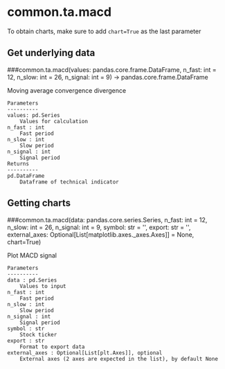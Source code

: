 # common.ta.macd

To obtain charts, make sure to add `chart=True` as the last parameter

## Get underlying data 
###common.ta.macd(values: pandas.core.frame.DataFrame, n_fast: int = 12, n_slow: int = 26, n_signal: int = 9) -> pandas.core.frame.DataFrame

Moving average convergence divergence

    Parameters
    ----------
    values: pd.Series
        Values for calculation
    n_fast : int
        Fast period
    n_slow : int
        Slow period
    n_signal : int
        Signal period
    Returns
    ----------
    pd.DataFrame
        Dataframe of technical indicator

## Getting charts 
###common.ta.macd(data: pandas.core.series.Series, n_fast: int = 12, n_slow: int = 26, n_signal: int = 9, symbol: str = '', export: str = '', external_axes: Optional[List[matplotlib.axes._axes.Axes]] = None, chart=True)

Plot MACD signal

    Parameters
    ----------
    data : pd.Series
        Values to input
    n_fast : int
        Fast period
    n_slow : int
        Slow period
    n_signal : int
        Signal period
    symbol : str
        Stock ticker
    export : str
        Format to export data
    external_axes : Optional[List[plt.Axes]], optional
        External axes (2 axes are expected in the list), by default None
